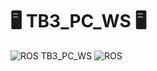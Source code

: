 # :desktop_computer: TB3_PC_WS :desktop_computer:
![ROS](https://img.shields.io/badge/ros-%230A0FF9.svg?style=for-the-badge&logo=ros&logoColor=black) TB3_PC_WS ![ROS](https://img.shields.io/badge/ros-%230A0FF9.svg?style=for-the-badge&logo=ros&logoColor=black)